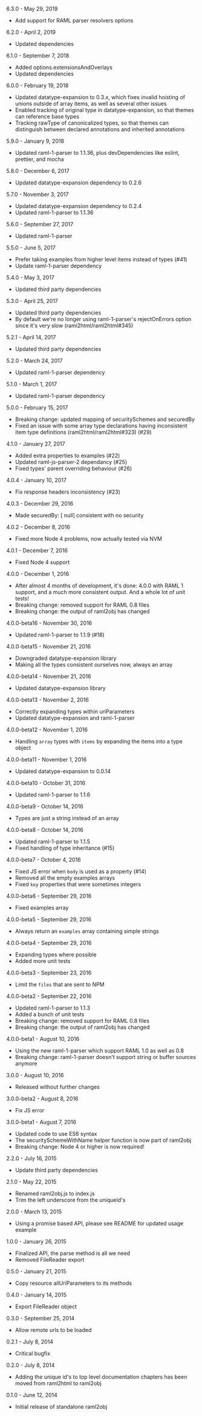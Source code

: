 6.3.0 - May 29, 2019
- Add support for RAML parser resolvers options

6.2.0 - April 2, 2019
- Updated dependencies

6.1.0 - September 7, 2018
- Added options.extensionsAndOverlays
- Updated dependencies

6.0.0 - February 19, 2018
- Updated datatype-expansion to 0.3.x, which fixes invalid hoisting of unions outside of array items, as well as several other issues
- Enabled tracking of original type in datatype-expansion, so that themes can reference base types
- Tracking rawType of canonicalized types, so that themes can distinguish between declared annotations and inherited annotations

5.9.0 - January 9, 2018
- Updated raml-1-parser to 1.1.36, plus devDependencies like eslint, prettier, and mocha

5.8.0 - December 6, 2017
- Updated datatype-expansion dependency to 0.2.6

5.7.0 - November 3, 2017
- Updated datatype-expansion dependency to 0.2.4
- Updated raml-1-parser to 1.1.36

5.6.0 - September 27, 2017
- Updated raml-1-parser

5.5.0 - June 5, 2017
- Prefer taking examples from higher level items instead of types (#41)
- Update raml-1-parser dependency

5.4.0 - May 3, 2017
- Updated third party dependencies

5.3.0 - April 25, 2017
- Updated third party dependencies
- By default we're no longer using raml-1-parser's rejectOnErrors option since it's very slow (raml2html/raml2html#345)

5.2.1 - April 14, 2017
- Updated third party dependencies

5.2.0 - March 24, 2017
- Updated raml-1-parser dependency

5.1.0 - March 1, 2017
- Updated raml-1-parser dependency

5.0.0 - February 15, 2017
- Breaking change: updated mapping of securitySchemes and securedBy
- Fixed an issue with some array type declarations having inconsistent item type definitions (raml2html/raml2html#323) (#29)

4.1.0 - January 27, 2017
- Added extra properties to examples (#22)
- Updated raml-js-parser-2 dependancy (#25)
- Fixed types' parent overriding behaviour (#26)

4.0.4 - January 10, 2017
- Fix response headers inconsistency (#23)

4.0.3 - December 29, 2016
- Made securedBy: [ null] consistent with no security

4.0.2 - December 8, 2016
- Fixed more Node 4 problems, now actually tested via NVM

4.0.1 - December 7, 2016
- Fixed Node 4 support

4.0.0 - December 1, 2016
- After almost 4 months of development, it's done: 4.0.0 with RAML 1 support, and a much more consistent output. And a whole lot of unit tests!
- Breaking change: removed support for RAML 0.8 files
- Breaking change: the output of raml2obj has changed

4.0.0-beta16 - November 30, 2016
- Updated raml-1-parser to 1.1.9 (#18)

4.0.0-beta15 - November 21, 2016
- Downgraded datatype-expansion library
- Making all the types consistent ourselves now, always an array

4.0.0-beta14 - November 21, 2016
- Updated datatype-expansion library

4.0.0-beta13 - November 2, 2016
- Correctly expanding types within uriParameters
- Updated datatype-expansion and raml-1-parser

4.0.0-beta12 - November 1, 2016
- Handling `array` types with `items` by expanding the items into a type object

4.0.0-beta11 - November 1, 2016
- Updated datatype-expansion to 0.0.14

4.0.0-beta10 - October 31, 2016
- Updated raml-1-parser to 1.1.6

4.0.0-beta9 - October 14, 2016
- Types are just a string instead of an array

4.0.0-beta8 - October 14, 2016
- Updated raml-1-parser to 1.1.5
- Fixed handling of type inheritance (#15)

4.0.0-beta7 - October 4, 2016
- Fixed JS error when `body` is used as a property (#14)
- Removed all the empty examples arrays
- Fixed `key` properties that were sometimes integers

4.0.0-beta6 - September 29, 2016
- Fixed examples array

4.0.0-beta5 - September 29, 2016
- Always return an `examples` array containing simple strings

4.0.0-beta4 - September 29, 2016
- Expanding types where possible
- Added more unit tests

4.0.0-beta3 - September 23, 2016
- Limit the `files` that are sent to NPM

4.0.0-beta2 - September 22, 2016
- Updated raml-1-parser to 1.1.3
- Added a bunch of unit tests
- Breaking change: removed support for RAML 0.8 files
- Breaking change: the output of raml2obj has changed

4.0.0-beta1 - August 10, 2016
- Using the new raml-1-parser which support RAML 1.0 as well as 0.8
- Breaking change: raml-1-parser doesn't support string or buffer sources anymore

3.0.0 - August 10, 2016
- Released without further changes

3.0.0-beta2 - August 8, 2016
- Fix JS error

3.0.0-beta1 - August 7, 2016
- Updated code to use ES6 syntax
- The securitySchemeWithName helper function is now part of raml2obj
- Breaking change: Node 4 or higher is now required!

2.2.0 - July 16, 2015
- Update third party dependencies

2.1.0 - May 22, 2015
- Renamed raml2obj.js to index.js
- Trim the left underscore from the uniqueId's

2.0.0 - March 13, 2015
- Using a promise based API, please see README for updated usage example

1.0.0 - January 26, 2015
- Finalized API, the parse method is all we need
- Removed FileReader export

0.5.0 - January 21, 2015
- Copy resource allUriParameters to its methods

0.4.0 - January 14, 2015
- Export FileReader object

0.3.0 - September 25, 2014
- Allow remote urls to be loaded

0.2.1 - July 8, 2014
- Critical bugfix

0.2.0 - July 8, 2014
- Adding the unique id's to top level documentation chapters has been moved from raml2html to raml2obj

0.1.0 - June 12, 2014
- Initial release of standalone raml2obj
